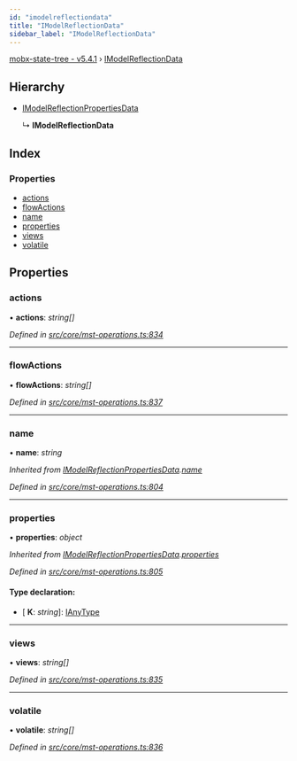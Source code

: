 ```yaml
---
id: "imodelreflectiondata"
title: "IModelReflectionData"
sidebar_label: "IModelReflectionData"
---
```


[mobx-state-tree - v5.4.1](../index.md) › [IModelReflectionData](imodelreflectiondata.md)

## Hierarchy

* [IModelReflectionPropertiesData](imodelreflectionpropertiesdata.md)

  ↳ **IModelReflectionData**

## Index

### Properties

* [actions](imodelreflectiondata.md#actions)
* [flowActions](imodelreflectiondata.md#flowactions)
* [name](imodelreflectiondata.md#name)
* [properties](imodelreflectiondata.md#properties)
* [views](imodelreflectiondata.md#views)
* [volatile](imodelreflectiondata.md#volatile)

## Properties

###  actions

• **actions**: *string[]*

*Defined in [src/core/mst-operations.ts:834](https://github.com/mobxjs/mobx-state-tree/blob/46334b6d/src/core/mst-operations.ts#L834)*

___

###  flowActions

• **flowActions**: *string[]*

*Defined in [src/core/mst-operations.ts:837](https://github.com/mobxjs/mobx-state-tree/blob/46334b6d/src/core/mst-operations.ts#L837)*

___

###  name

• **name**: *string*

*Inherited from [IModelReflectionPropertiesData](imodelreflectionpropertiesdata.md).[name](imodelreflectionpropertiesdata.md#name)*

*Defined in [src/core/mst-operations.ts:804](https://github.com/mobxjs/mobx-state-tree/blob/46334b6d/src/core/mst-operations.ts#L804)*

___

###  properties

• **properties**: *object*

*Inherited from [IModelReflectionPropertiesData](imodelreflectionpropertiesdata.md).[properties](imodelreflectionpropertiesdata.md#properties)*

*Defined in [src/core/mst-operations.ts:805](https://github.com/mobxjs/mobx-state-tree/blob/46334b6d/src/core/mst-operations.ts#L805)*

#### Type declaration:

* \[ **K**: *string*\]: [IAnyType](ianytype.md)

___

###  views

• **views**: *string[]*

*Defined in [src/core/mst-operations.ts:835](https://github.com/mobxjs/mobx-state-tree/blob/46334b6d/src/core/mst-operations.ts#L835)*

___

###  volatile

• **volatile**: *string[]*

*Defined in [src/core/mst-operations.ts:836](https://github.com/mobxjs/mobx-state-tree/blob/46334b6d/src/core/mst-operations.ts#L836)*

